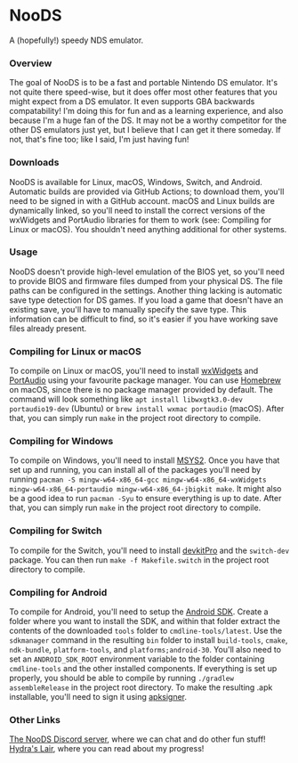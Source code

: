 # NooDS
A (hopefully!) speedy NDS emulator.

### Overview
The goal of NooDS is to be a fast and portable Nintendo DS emulator. It's not quite there speed-wise, but it does offer most other features that you might expect from a DS emulator. It even supports GBA backwards compatability! I'm doing this for fun and as a learning experience, and also because I'm a huge fan of the DS. It may not be a worthy competitor for the other DS emulators just yet, but I believe that I can get it there someday. If not, that's fine too; like I said, I'm just having fun!

### Downloads
NooDS is available for Linux, macOS, Windows, Switch, and Android. Automatic builds are provided via GitHub Actions; to download them, you'll need to be signed in with a GitHub account. macOS and Linux builds are dynamically linked, so you'll need to install the correct versions of the wxWidgets and PortAudio libraries for them to work (see: Compiling for Linux or macOS). You shouldn't need anything additional for other systems.

### Usage
NooDS doesn't provide high-level emulation of the BIOS yet, so you'll need to provide BIOS and firmware files dumped from your physical DS. The file paths can be configured in the settings. Another thing lacking is automatic save type detection for DS games. If you load a game that doesn't have an existing save, you'll have to manually specify the save type. This information can be difficult to find, so it's easier if you have working save files already present.

### Compiling for Linux or macOS
To compile on Linux or macOS, you'll need to install [wxWidgets](https://www.wxwidgets.org) and [PortAudio](http://www.portaudio.com) using your favourite package manager. You can use [Homebrew](https://brew.sh) on macOS, since there is no package manager provided by default. The command will look something like `apt install libwxgtk3.0-dev portaudio19-dev` (Ubuntu) or `brew install wxmac portaudio` (macOS). After that, you can simply run `make` in the project root directory to compile.

### Compiling for Windows
To compile on Windows, you'll need to install [MSYS2](https://www.msys2.org). Once you have that set up and running, you can install all of the packages you'll need by running `pacman -S mingw-w64-x86_64-gcc mingw-w64-x86_64-wxWidgets mingw-w64-x86_64-portaudio mingw-w64-x86_64-jbigkit make`. It might also be a good idea to run `pacman -Syu` to ensure everything is up to date. After that, you can simply run `make` in the project root directory to compile.

### Compiling for Switch
To compile for the Switch, you'll need to install [devkitPro](https://devkitpro.org/wiki/Getting_Started) and the `switch-dev` package. You can then run `make -f Makefile.switch` in the project root directory to compile.

### Compiling for Android
To compile for Android, you'll need to setup the [Android SDK](https://developer.android.com/studio#command-tools). Create a folder where you want to install the SDK, and within that folder extract the contents of the downloaded `tools` folder to `cmdline-tools/latest`. Use the `sdkmanager` command in the resulting `bin` folder to install `build-tools`, `cmake`, `ndk-bundle`, `platform-tools`, and `platforms;android-30`. You'll also need to set an `ANDROID_SDK_ROOT` environment variable to the folder containing `cmdline-tools` and the other installed components. If everything is set up properly, you should be able to compile by running `./gradlew assembleRelease` in the project root directory. To make the resulting .apk installable, you'll need to sign it using [apksigner](https://developer.android.com/studio/command-line/apksigner).

### Other Links
[The NooDS Discord server](https://discord.gg/JbNz7y4), where we can chat and do other fun stuff! \
[Hydra's Lair](https://hydr8gon.github.io/), where you can read about my progress!
